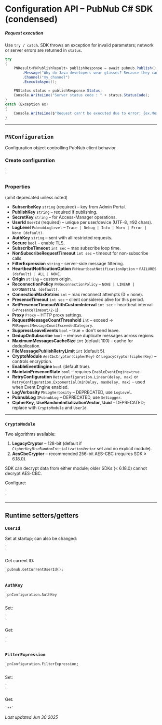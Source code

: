 # Configuration API – PubNub C# SDK (condensed)

##### Request execution  
Use `try / catch`. SDK throws an exception for invalid parameters; network or server errors are returned in `status`.

```csharp
try  
{  
    PNResult<PNPublishResult> publishResponse = await pubnub.Publish()  
        .Message("Why do Java developers wear glasses? Because they can't C#.")  
        .Channel("my_channel")  
        .ExecuteAsync();  
  
    PNStatus status = publishResponse.Status;  
    Console.WriteLine("Server status code : " + status.StatusCode);  
}  
catch (Exception ex)  
{  
    Console.WriteLine($"Request can't be executed due to error: {ex.Message}");  
}  
```

---

## `PNConfiguration`

Configuration object controlling PubNub client behavior.

### Create configuration  

```
`  
`
```

### Properties  

(omit deprecated unless noted)

* **SubscribeKey** `string` (required) – key from Admin Portal.  
* **PublishKey** `string` – required if publishing.  
* **SecretKey** `string` – for Access-Manager operations.  
* **UserId** `UserId` (required) – unique per user/device (UTF-8, ≤92 chars).  
* **LogLevel** `PubnubLogLevel` – `Trace | Debug | Info | Warn | Error | None (default)`.  
* **AuthKey** `string` – sent with all restricted requests.  
* **Secure** `bool` – enable TLS.  
* **SubscribeTimeout** `int sec` – max subscribe loop time.  
* **NonSubscribeRequestTimeout** `int sec` – timeout for non-subscribe calls.  
* **FilterExpression** `string` – server-side message filtering.  
* **HeartbeatNotificationOption** `PNHeartbeatNotificationOption` – `FAILURES (default) | ALL | NONE`.  
* **Origin** `string` – custom origin.  
* **ReconnectionPolicy** `PNReconnectionPolicy` – `NONE | LINEAR | EXPONENTIAL (default)`.  
* **ConnectionMaxRetries** `int` – max reconnect attempts (0 = none).  
* **PresenceTimeout** `int sec` – client considered alive for this period.  
* **SetPresenceTimeoutWithCustomInterval** `int sec` – heartbeat interval (`≈PresenceTimeout/2-1`).  
* **Proxy** `Proxy` – HTTP proxy settings.  
* **RequestMessageCountThreshold** `int` – exceed → `PNRequestMessageCountExceededCategory`.  
* **SuppressLeaveEvents** `bool` – true = don't send leave.  
* **DedupOnSubscribe** `bool` – remove duplicate messages across regions.  
* **MaximumMessagesCacheSize** `int` (default 100) – cache for deduplication.  
* **FileMessagePublishRetryLimit** `int` (default 5).  
* **CryptoModule** `AesCbcCryptor(cipherKey)` or `LegacyCryptor(cipherKey)` – controls encryption.  
* **EnableEventEngine** `bool` (default true).  
* **MaintainPresenceState** `bool` – requires `EnableEventEngine=true`.  
* **RetryConfiguration** `RetryConfiguration.Linear(delay, max)` or `RetryConfiguration.Exponential(minDelay, maxDelay, max)` – used when Event Engine enabled.  
* **LogVerbosity** `PNLogVerbosity` – DEPRECATED, use `LogLevel`.  
* **PubnubLog** `IPubnubLog` – DEPRECATED, use `SetLogger`.  
* **CipherKey**, **UseRandomInitializationVector**, **Uuid** – DEPRECATED; replace with `CryptoModule` and `UserId`.

---

### `CryptoModule`

Two algorithms available:

1. **LegacyCryptor** – 128-bit (default if `CipherKey`/`UseRandomInitializationVector` set and no explicit module).  
2. **AesCbcCryptor** – recommended 256-bit AES-CBC (requires SDK ≥ 6.18.0).

SDK can decrypt data from either module; older SDKs (< 6.18.0) cannot decrypt AES-CBC.

Configure:

```
`  
`
```

---

## Runtime setters/getters

### `UserId`

Set at startup; can also be changed:

```
`  
`
```

Get current ID:

```
`pubnub.GetCurrentUserId();  
`
```

### `AuthKey`

```
`pnConfiguration.AuthKey  
`
```

Set:

```
`  
`
```

Get:

```
`  
`
```

### `FilterExpression`

```
`pnConfiguration.FilterExpression;  
`
```

Set:

```
`  
`
```

Get:

```
`**`
```

_Last updated Jun 30 2025_